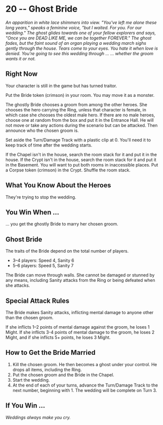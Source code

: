 # 20 -- Ghost Bride

_An apparition in white lace shimmers into view. "You've left me alone these long years," speaks a feminine voice, "but I waited. For you. For our wedding." The ghost glides towards one of your fellow explorers and says, "Once you are DEAD LIKE ME, we can be together FOREVER."_
_The ghost fades, but the faint sound of an organ playing a wedding march sighs gently through the house. Tears come to your eyes. You hate it when love is denied. You're going to see this wedding through ..._
_... whether the groom wants it or not._

## Right Now

Your character is still in the game but has turned traitor.

Put the Bride token (crimson) in your room. You may move it as a monster.

The ghostly Bride chooses a groom from among the other heroes. She chooses the hero carrying the Ring, unless that character is female, in which case she chooses the oldest male hero. If there are no male heroes, choose one at random from the box and put it in the Entrance Hall. He will not move or take any actions during the scenario but can be attacked. Then announce who the chosen groom is.

Set aside the Turn/Damage Track with a plastic clip at 0. You'll need it to keep track of time after the wedding starts.

If the Chapel isn't in the house, search the room stack for it and put it in the house. If the Crypt isn't in the house, search the room stack for it and put it in the Basement. You will want to put both rooms in inaccessible places. Put a Corpse token (crimson) in the Crypt. Shuffle the room stack.

## What You Know About the Heroes

They're trying to stop the wedding.

## You Win When ...

... you get the ghostly Bride to marry her chosen groom.

## Ghost Bride

The traits of the Bride depend on the total number of players.

- 3–4 players: Speed 4, Sanity 6
- 5–6 players: Speed 5, Sanity 7

The Bride can move through walls. She cannot be damaged or stunned by any means, including Sanity attacks from the Ring or being defeated when she attacks.

## Special Attack Rules

The Bride makes Sanity attacks, inflicting mental damage to anyone other than the chosen groom.

If she inflicts 1–2 points of mental damage against the groom, he loses 1 Might. If she inflicts 3-4 points of mental damage to the groom, he loses 2 Might, and if she inflicts 5+ points, he loses 3 Might.

## How to Get the Bride Married

1. Kill the chosen groom. He then becomes a ghost under your control. He drops all items, including the Ring.
2. Put the chosen groom and the Bride in the Chapel.
3. Start the wedding.
4. At the end of each of your turns, advance the Turn/Damage Track to the next number, beginning with 1. The wedding will be complete on Turn 3.

## If You Win ...

_Weddings always make you cry._
